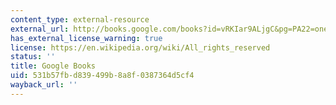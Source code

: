 ```yaml
---
content_type: external-resource
external_url: http://books.google.com/books?id=vRKIar9ALjgC&pg=PA22=onepage
has_external_license_warning: true
license: https://en.wikipedia.org/wiki/All_rights_reserved
status: ''
title: Google Books
uid: 531b57fb-d839-499b-8a8f-0387364d5cf4
wayback_url: ''
---
```


